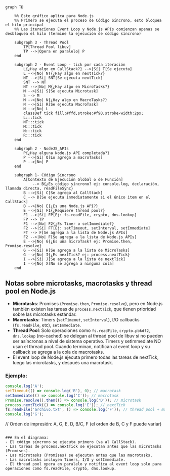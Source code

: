 ```mermaid

graph TD

    %% Este gráfico aplica para Node.js
    %% Primero se ejecuta el proceso de Código Síncrono, esto bloquea el hilo principal
    %% Las iteraciones Event Loop y Node.js APIs comienzan apenas se desbloquea el hilo (termine la ejecución de código síncrono)

    subgraph 3 - Thread Pool
        TP[Thread Pool libuv]
        TP -->|Opera en paralelo| P
    end

    subgraph 2 - Event Loop - tick por cada iteración
        L{¿Hay algo en CallStack?} -->|Sí| T[Se ejecuta]
        L -->|No| NT{¿Hay algo en nextTick?}
        NT -->|Sí| SNT[Se ejecuta nextTick]
        SNT --> NT
        NT -->|No| M{¿Hay algo en MicroTasks?}
        M -->|Sí| S[Se ejecuta Microtask]
        S --> M
        M -->|No| N{¿Hay algo en MacroTasks?}
        N -->|Sí| R[Se ejecuta MacroTask]
        N -->|No| L
        classDef tick fill:#ffd,stroke:#f90,stroke-width:2px;
        L:::tick
        NT:::tick
        M:::tick
        N:::tick
        R:::tick
    end

    subgraph 2 - NodeJS_APIs
        P{¿Hay alguna Node.js API completada?}
        P -->|Sí| Q[Lo agrega a macroTasks]
        P -->|No| P
    end

    subgraph 1- Código Síncrono
        A[Contexto de Ejecución Global o de Función]
            --> B{¿Es código síncrono? ej: console.log, declaración, llamada directa, readFileSync}
        B -->|Sí| C[Se agrega al CallStack]
        C --> D[Se ejecuta inmediatamente si el único item en el CallStack]
        B -->|No| E{¿Es una Node.js API?}
        E -->|Sí| F1{¿Requiere thread pool?}
        F1 -->|Sí| FP[Ej: fs.readFile, crypto, dns.lookup] 
        FP --> TP
        F1 -->|No| F2{¿Es Timer o setImmediate?}
        F2 -->|Sí| FT[Ej: setTimeout, setInterval, setImmediate]
        FT --> F[Se agrega a la lista de Node.js APIs]
        F2 -->|No| F[Se agrega a la lista de Node.js APIs]
        E -->|No| G{¿Es una microTask? ej: Promise.then, Promise.resolve}
        G -->|Sí| H[Se agrega a la lista de MicroTasks]
        G -->|No| I{¿Es nextTick? ej: process.nextTick}
        I -->|Sí| J[Se agrega a la lista de nextTick]
        I -->|No| X[No se agrega a ninguna cola]
    end
```

## Notas sobre microtasks, macrotasks y thread pool en Node.js

- **Microtasks**: Promises (`Promise.then`, `Promise.resolve`), pero en Node.js también existen las tareas de `process.nextTick`, que tienen prioridad sobre las microtasks estándar.
- **Macrotasks**: Timers (`setTimeout`, `setInterval`), I/O callbacks (`fs.readFile`, etc), `setImmediate`.
- **Thread Pool**: Solo operaciones como `fs.readFile`, `crypto.pbkdf2`, `dns.lookup` (no-cached) se delegan al thread pool de libuv si no pueden ser asíncronas a nivel de sistema operativo. Timers y setImmediate NO usan el thread pool. Cuando terminan, notifican al event loop y su callback se agrega a la cola de macrotasks.
- El event loop de Node.js ejecuta primero todas las tareas de nextTick, luego las microtasks, y después una macrotask.

### Ejemplo:

```js
console.log('A');
setTimeout(() => console.log('B'), 0); // macrotask
setImmediate(() => console.log('C')); // macrotask
Promise.resolve().then(() => console.log('D')); // microtask
process.nextTick(() => console.log('E')); // nextTick
fs.readFile('archivo.txt', () => console.log('F')); // thread pool + macrotask
console.log('G');
```

// Orden de impresión: A, G, E, D, B/C, F (el orden de B, C y F puede variar)

```

### En el diagrama:
- El código síncrono se ejecuta primero (va al CallStack).
- Las tareas de process.nextTick se ejecutan antes que las microtasks (Promises).
- Las microtasks (Promises) se ejecutan antes que las macrotasks.
- Las macrotasks incluyen Timers, I/O y setImmediate.
- El thread pool opera en paralelo y notifica al event loop solo para operaciones como fs.readFile, crypto, dns.lookup.

